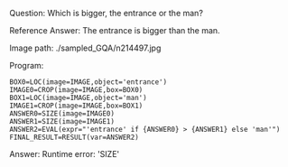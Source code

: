 Question: Which is bigger, the entrance or the man?

Reference Answer: The entrance is bigger than the man.

Image path: ./sampled_GQA/n214497.jpg

Program:

```
BOX0=LOC(image=IMAGE,object='entrance')
IMAGE0=CROP(image=IMAGE,box=BOX0)
BOX1=LOC(image=IMAGE,object='man')
IMAGE1=CROP(image=IMAGE,box=BOX1)
ANSWER0=SIZE(image=IMAGE0)
ANSWER1=SIZE(image=IMAGE1)
ANSWER2=EVAL(expr="'entrance' if {ANSWER0} > {ANSWER1} else 'man'")
FINAL_RESULT=RESULT(var=ANSWER2)
```
Answer: Runtime error: 'SIZE'

